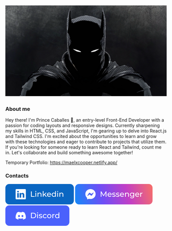 # [![Hi 👋, I'm Prince Caballes](/assets/batmanwallpaper.svg)](https://maelxcooper.netlify.app/)

### About me

Hey there! I'm Prince Caballes 👋, an entry-level Front-End Developer with a passion for coding layouts and responsive designs. Currently sharpening my skills in HTML, CSS, and JavaScript, I'm gearing up to delve into React.js and Tailwind CSS. I'm excited about the opportunities to learn and grow with these technologies and eager to contribute to projects that utilize them. If you're looking for someone ready to learn React and Tailwind, count me in. Let's collaborate and build something awesome together!



Temporary Portfolio: https://maelxcooper.netlify.app/


### Contacts

[![LinkedIn](https://raw.githubusercontent.com/MinecraftJohn/MinecraftJohn/d0be74117a626d1101a10ec1ecde811d0362ae6e/assets/svg/linkedin.svg)](https://www.linkedin.com/in/prince-caballes/)
[![Messenger](https://raw.githubusercontent.com/MinecraftJohn/MinecraftJohn/0b7814e44ddd80c4105d8d3c98edba4f90d62f34/assets/svg/messenger.svg)](http://m.me/princecaballes726)
[![Discord](https://raw.githubusercontent.com/MinecraftJohn/MinecraftJohn/d0be74117a626d1101a10ec1ecde811d0362ae6e/assets/svg/discord.svg)](http://discordapp.com/users/4871)
